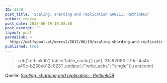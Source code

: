 ```yaml
---
ID: 3348
post_title: 'Scaling, sharding and replication &#8211; RethinkDB'
author: rogera
post_date: 2017-06-19 10:58:50
post_excerpt: ""
layout: post
permalink: >
  http://wolfspool.at/wprcs2/2017/06/19/scaling-sharding-and-replication-rethinkdb/
published: true
---
```

<blockquote>r.db('rethinkdb').table('table_config').get( '31c92680-f70c-4a4b-a49e-b238eb12c023').update( {"write_acks": "single"}).run(conn)</blockquote>
Quelle: <em><a href="https://www.rethinkdb.com/docs/sharding-and-replication/">Scaling, sharding and replication - RethinkDB</a></em>
